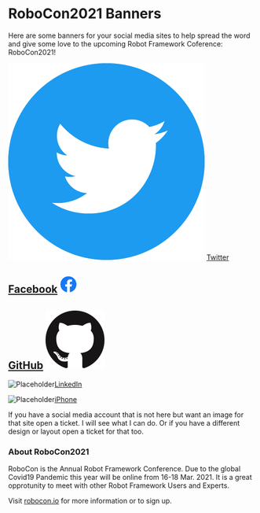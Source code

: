 # RoboCon2021 Banners

Here are some banners for your social media sites to help spread the word and give some love to the upcoming Robot Framework Coference: RoboCon2021!

[![](https://github.com/emanlove/robocon2021-banners/blob/master/doc/assets/img/Twitter%20social%20icons%20-%20circle%20-%20blue.png)](./twitter/README.md) [Twitter](./twitter/README.md)

## [Facebook](./facebook/README.md) <img alt="Facebook" src="./doc/assets/img/f_logo_RGB-Blue_58.png" width="35px" height="35px">

## [GitHub](./github/README.md) <a href="./github/README.md"><img alt="Github" src="./doc/assets/img/GitHub-Mark-120px-plus.png" /></a>

<img alt="Placeholder" src="">[LinkedIn](./linkedin/README.md)

<img alt="Placeholder" src="">[iPhone](./iPhone)

			
If you have a social media account that is not here but want an image for that site open a ticket. I will see what I can do. Or if you have a different design or layout open a ticket for that too.

### About RoboCon2021

RoboCon is the Annual Robot Framework Conference. Due to the global Covid19 Pandemic this year will be online from 16-18 Mar. 2021. It is a great opprotunity to meet with other Robot Framework Users and Experts.

Visit [robocon.io](https://robocon.io/) for more information or to sign up.